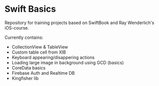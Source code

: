 # Swift Basics

Repository for training projects based on SwiftBook and Ray Wenderlich's iOS-course.

Currently contains:
- CollectionView & TableView
- Custom table cell from XIB
- Keyboard appearing/disappering actions
- Loading large image in background using GCD (basics)
- CoreData basics
- Firebase Auth and Realtime DB
- Kingfisher lib

